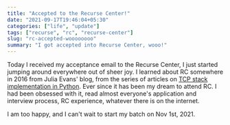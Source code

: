 ```yaml
---
title: "Accepted to the Recurse Center!"
date: "2021-09-17T19:46:04+05:30"
categories: ["life", "update"]
tags: ["recurse", "rc", "recurse-center"]
slug: "rc-accepted-woooooooo"
summary: "I got accepted into Recurse Center, wooo!"
---
```


Today I received my acceptance email to the Recurse Center, I just started jumping around everywhere out of sheer joy. I learned about RC somewhere in 2016 from Julia Evans' blog, from the series of articles on [TCP stack implementation in Python](https://jvns.ca/blog/2014/08/12/what-happens-if-you-write-a-tcp-stack-in-python/). Ever since it has been my dream to attend RC. I had been obsessed with it, read almost everyone's application and interview process, RC experience, whatever there is on the internet. 

I am too happy, and I can't wait to start my batch on Nov 1st, 2021.